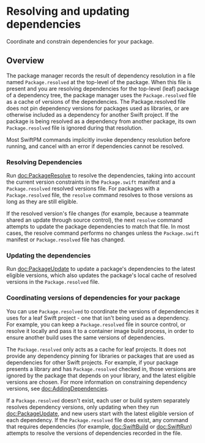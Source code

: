 # Resolving and updating dependencies

Coordinate and constrain dependencies for your package.

## Overview

The package manager records the result of dependency resolution in a file named `Package.resolved` at the top-level of the package.
When this file is present and you are resolving dependencies for the top-level (leaf) package of a dependency tree, the package manager uses the `Package.resolved` file as a cache of versions of the dependencies.
The Package.resolved file does not pin dependency versions for packages used as libraries, or are otherwise included as a dependency for another Swift project.
If the package is being resolved as a dependency from another package, its own `Package.resolved` file is ignored during that resolution.

Most SwiftPM commands implicitly invoke dependency resolution before running, and cancel with an error if dependencies cannot be resolved.

### Resolving Dependencies

Run <doc:PackageResolve> to resolve the dependencies, taking into account the current version constraints in the `Package.swift` manifest and a `Package.resolved` resolved versions file.
For packages with a `Package.resolved` file, the `resolve` command resolves to those versions as long as they are still eligible.

If the resolved version's file changes (for example, because a teammate shared an update through source control), the next `resolve` command attempts to update the package dependencies to match that file.
In most cases, the resolve command performs no changes unless the `Package.swift` manifest or `Package.resolved` file has changed.

### Updating the dependencies

Run <doc:PackageUpdate> to update a package's dependencies to the latest eligible versions, which also updates the package's local cache of resolved versions in the `Package.resolved` file.

### Coordinating versions of dependencies for your package

You can use `Package.resolved` to coordinate the versions of dependencies it uses for a leaf Swift project - one that isn't being used as a dependency.
For example, you can keep a `Package.resolved` file in source control, or resolve it locally and pass it to a container image build process, in order to ensure another build uses the same versions of dependencies.

The `Package.resolved` only acts as a cache for leaf projects.
It does not provide any dependency pinning for libraries or packages that are used as dependencies for other Swift projects.
For example, if your package presents a library and has `Package.resolved` checked in, those versions are ignored by the package that depends on your library, and the latest eligible versions are chosen.
For more information on constraining dependency versions, see <doc:AddingDependencies>.

If a `Package.resolved` doesn't exist, each user or build system separately resolves dependency versions, only updating when they run <doc:PackageUpdate>, and new users start with the latest eligible version of each dependency.
If the `Package.resolved` file does exist, any command that requires dependencies (for example, <doc:SwiftBuild> or <doc:SwiftRun>) attempts to resolve the versions of dependencies recorded in the file.

